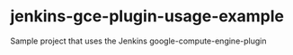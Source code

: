 # jenkins-gce-plugin-usage-example
Sample project that uses the Jenkins google-compute-engine-plugin
